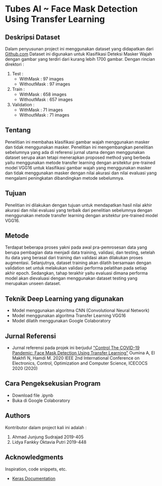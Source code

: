 # Tubes AI ~ Face Mask Detection Using Transfer Learning
## Deskripsi Dataset
Dalam penyusunan project ini menggunakan dataset yang didapatkan dari [Github.com](https://github.com/prajnasb/observations/tree/master/experiements/dest_folder) Dataset ini digunakan untuk Klasifikasi Deteksi Masker Wajah dengan gambar yang terdiri dari kurang lebih 1700 gambar. Dengan rincian direktori :
  1. Test :
     * WithMask : 97 images
     * WithoutMask : 97 images
  2. Train :
     * WithMask : 658 images
     * WithoutMask : 657 images
  3. Validation :
     * WithMask : 71 images
     * WithoutMask : 71 images
## Tentang 
Penelitian ini membahas klasifikasi gambar wajah menggunakan masker dan tidak menggunakan masker. Penelitian ini mengembangkan penelitian sebelumnya yang ada di referensi jurnal utama dengan menggunakan dataset serupa akan tetapi menerapkan proposed method yang berbeda yaitu menggunakan metode transfer learning dengan arsitektur pre-trained model VGG16 untuk klasifikasi gambar wajah yang menggunakan masker dan tidak menggunakan masker dengan nilai akurasi dan nilai evaluasi yang mengalami peningkatan dibandingkan metode sebelumnya.
## Tujuan
Penelitian ini dilakukan dengan tujuan untuk mendapatkan hasil nilai akhir akurasi dan nilai evaluasi yang terbaik dari penelitian sebelumnya dengan menggunakan metode transfer learning dengan arsitektur pre-trained model VGG16.
## Metode
Terdapat beberapa proses yakni pada awal pra-pemrosesan data yang berupa pembagian data menjadi data training, validasi, dan testing, setelah itu data yang berasal dari training dan validasi akan dilakukan proses augmentasi. Selanjutnya, dataset training akan dilatih bersamaan dengan validation set untuk melakukan validasi performa pelatihan pada setiap akhir epoch. Sedangkan, tahap terakhir yaitu evaluasi dimana performa model akan dievaluasi dengan menggunakan dataset testing yang merupakan unseen dataset. 
## Teknik Deep Learning yang digunakan
* Model menggunakan algoritma CNN (Convolutional Neural Network)
* Model menggunakan algoritma Transfer Learning VGG16
* Model dilatih menggunakan Google Colaboratory
## Jurnal Referensi
* Jurnal referensi pada projek ini berjudul ["Control The COVID-19 Pandemic: Face Mask 
Detection Using Transfer Learning"](https://www.mendeley.com/catalogue/33180134-8299-34ea-8f45-c008326f90f6/) Oumina A, El Makhfi N, Hamdi M.
2020 IEEE 2nd International Conference on Electronics, Control, Optimization and Computer Science, ICECOCS 2020 (2020)
## Cara Pengeksekusian Program
* Download file .ipynb
* Buka di Google Colaboratory

## Authors
Kontributor dalam project kali ini adalah :
1. Ahmad Junjung Sudrajad 2019-405
2. Lidya Fankky Oktavia Putri 2019-448

## Acknowledgments
Inspiration, code snippets, etc.
* [Keras Documentation](https://keras.io/api/applications/vgg/)
